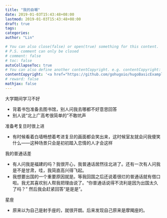 ```yaml
---
title: "我的自嘲"
date: 2019-01-03T15:43:48+08:00
lastmod: 2019-01-03T15:43:48+08:00
draft: true
tags: 
categories: 
author: "Lin"

# You can also close(false) or open(true) something for this content.
# P.S. comment can only be closed
# comment: false
# toc: false
autoCollapseToc: true
# You can also define another contentCopyright. e.g. contentCopyright: "This is another copyright."
contentCopyright: '<a href="https://github.com/gohugoio/hugoBasicExample" rel="noopener" target="_blank">See origin</a>'
# reward: false
mathjax: false
---
```


大学期间学习不好

- 背着书包准备去图书馆，别人问我去哪都不好意思回答
- 别人说“北上广高考很简单的”不敢吭声

准备考复旦时很上进

- 有时候看着白墙畅想着考进复旦的画面都会笑出来，这时候室友就会问我傻笑什么——这种场景只会是初初踏入恋情的人才会这样

我的普通话差

- 有人问我是福建的吗？我很开心，我普通话居然往北进了。还有一次有人问我是不是甘肃，哇，我简直高兴得飞起。
- 我想要出国的一个重要原因就是。等我回国之后还说着很烂的普通话就有借口啦。我尤其喜欢别人帮我把理由说了。“你普通话说得不流利是因为出国太久了吗？” 然后我会赶紧回答“是是是”。

星座

- 原来以为自己是射手座的，就很开朗。后来发现自己原来是摩羯座的。

